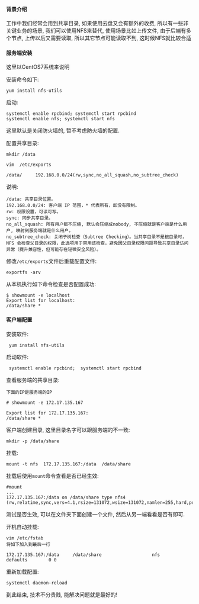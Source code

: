 #### 背景介绍

工作中我们经常会用到共享目录, 如果使用云盘又会有额外的收费, 所以有一些非关键业务的场景, 我们可以使用NFS来替代, 使用场景比如上传文件, 由于后端有多个节点, 上传以后又需要读取, 所以其它节点可能读取不到, 这时候NFS就比较合适


#### 服务端安装

这里以CentOS7系统来说明

安装命令如下:

```
yum install nfs-utils
```

启动:

```
systemctl enable rpcbind; systemctl start rpcbind
systemctl enable nfs; systemctl start nfs
```

这里默认是关闭防火墙的, 暂不考虑防火墙的配置.

配置共享目录:

```
mkdir /data

vim  /etc/exports

/data/     192.168.0.0/24(rw,sync,no_all_squash,no_subtree_check)

```

说明:

```
/data: 共享目录位置。
192.168.0.0/24: 客户端 IP 范围，* 代表所有，即没有限制。
rw: 权限设置，可读可写。
sync: 同步共享目录。
no_all_squash: 所有用户都不压缩, 默认会压缩成nobody, 不压缩就是客户端是什么用户, 映射到服务端就是什么用户。
no_subtree_check: 关闭子树检查（Subtree Checking）。当共享目录不是根目录时，NFS 会检查父目录的权限，此选项用于禁用该检查，避免因父目录权限问题导致共享目录访问异常（提升兼容性，但可能存在轻微安全风险）。
```


修改`/etc/exports`文件后重载配置文件:

```
exportfs -arv
```

从本机执行如下命令检查是否配置成功:

```
$ showmount -e localhost
Export list for localhost:
/data/share *
```

#### 客户端配置

安装软件:

```
 yum install nfs-utils
```

启动软件:


```
 systemctl enable rpcbind;  systemctl start rpcbind
```

查看服务端的共享目录:

```
下面的IP是服务端的IP

# showmount -e 172.17.135.167

Export list for 172.17.135.167:
/data/share *
```

客户端创建目录, 这里目录名字可以跟服务端的不一致:

```
mkdir -p /data/share
```

挂载:

```
mount -t nfs  172.17.135.167:/data  /data/share
```

挂载后使用`mount`命令查看是否已经生效:

```
#mount
...
172.17.135.167:/data on /data/share type nfs4 (rw,relatime,sync,vers=4.1,rsize=131072,wsize=131072,namlen=255,hard,proto=tcp,port=0,timeo=600,retrans=2,sec=sys,clientaddr=192.168.0.100,local_lock=none)

```

测试是否生效, 可以在文件夹下面创建一个文件, 然后从另一端看看是否有即可.

开机自动挂载:

```
vim /etc/fstab
将如下加入到最后一行

172.17.135.167:/data     /data/share                   nfs     defaults        0 0
```

重新加载配置:

```
systemctl daemon-reload
```

到此结束, 技术不分贵贱, 能解决问题就是最好的!

